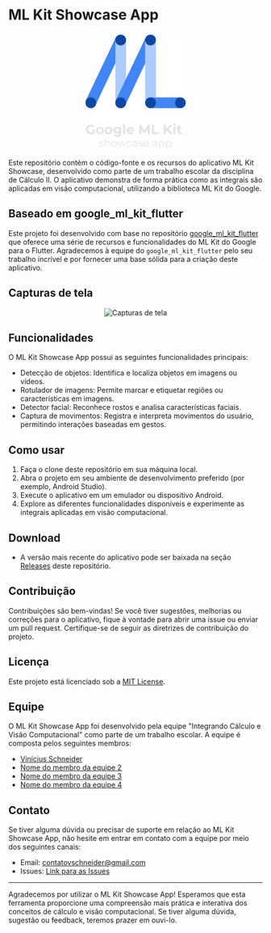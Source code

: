 # ML Kit Showcase App

<p align="center">
  <img src="assets/images/mlkit_showcaseapp_logo.png" alt="App Logo" width="200">
</p>

Este repositório contém o código-fonte e os recursos do aplicativo ML Kit Showcase, desenvolvido como parte de um trabalho escolar da disciplina de Cálculo II. O aplicativo demonstra de forma prática como as integrais são aplicadas em visão computacional, utilizando a biblioteca ML Kit do Google.

## Baseado em google_ml_kit_flutter

Este projeto foi desenvolvido com base no repositório [google_ml_kit_flutter](https://github.com/flutter-ml/google_ml_kit_flutter) que oferece uma série de recursos e funcionalidades do ML Kit do Google para o Flutter. Agradecemos à equipe do `google_ml_kit_flutter` pelo seu trabalho incrível e por fornecer uma base sólida para a criação deste aplicativo.

## Capturas de tela
<p align="center">
  <img src="https://i.ibb.co/pZKx9cq/Inserir-um-t-tulo-2.png" alt="Capturas de tela" border="0">
</p>

## Funcionalidades

O ML Kit Showcase App possui as seguintes funcionalidades principais:

- Detecção de objetos: Identifica e localiza objetos em imagens ou vídeos.
- Rotulador de imagens: Permite marcar e etiquetar regiões ou características em imagens.
- Detector facial: Reconhece rostos e analisa características faciais.
- Captura de movimentos: Registra e interpreta movimentos do usuário, permitindo interações baseadas em gestos.

## Como usar

1. Faça o clone deste repositório em sua máquina local.
2. Abra o projeto em seu ambiente de desenvolvimento preferido (por exemplo, Android Studio).
3. Execute o aplicativo em um emulador ou dispositivo Android.
4. Explore as diferentes funcionalidades disponíveis e experimente as integrais aplicadas em visão computacional.

## Download

- A versão mais recente do aplicativo pode ser baixada na seção [Releases](https://github.com/vnschneider/ml_kit_showcase_app/releases/tag/Release) deste repositório.

## Contribuição

Contribuições são bem-vindas! Se você tiver sugestões, melhorias ou correções para o aplicativo, fique à vontade para abrir uma issue ou enviar um pull request. Certifique-se de seguir as diretrizes de contribuição do projeto.

## Licença

Este projeto está licenciado sob a [MIT License](LICENSE).

## Equipe

O ML Kit Showcase App foi desenvolvido pela equipe "Integrando Cálculo e Visão Computacional" como parte de um trabalho escolar. A equipe é composta pelos seguintes membros:

- [Vinícius Schneider](https://github.com/vnschneider)
- [Nome do membro da equipe 2](https://github.com/member2)
- [Nome do membro da equipe 3](https://github.com/member3)
- [Nome do membro da equipe 4](https://github.com/member4)

## Contato

Se tiver alguma dúvida ou precisar de suporte em relação ao ML Kit Showcase App, não hesite em entrar em contato com a equipe por meio dos seguintes canais:

- Email: [contatovschneider@gmail.com](mailto:contatovschneider@gmail.com)
- Issues: [Link para as Issues](https://github.com/vnschneider/ml_kit_showcase_app/issues)

---

Agradecemos por utilizar o ML Kit Showcase App! Esperamos que esta ferramenta proporcione uma compreensão mais prática e interativa dos conceitos de cálculo e visão computacional. Se tiver alguma dúvida, sugestão ou feedback, teremos prazer em ouvi-lo.
